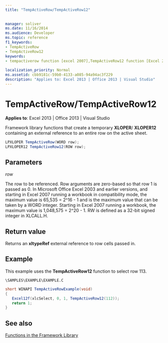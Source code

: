 ```yaml
---
title: "TempActiveRow/TempActiveRow12"
 
 
manager: soliver
ms.date: 11/16/2014
ms.audience: Developer
ms.topic: reference
f1_keywords:
- TempActiveRow
- TempActiveRow12
keywords:
- tempactiverow function [excel 2007],TempActiveRow12 function [Excel 2007]
 
localization_priority: Normal
ms.assetid: cbb9181c-59b0-4133-a085-94a94ac3f229
description: "Applies to: Excel 2013 | Office 2013 | Visual Studio"
---
```


# TempActiveRow/TempActiveRow12

 **Applies to**: Excel 2013 | Office 2013 | Visual Studio 
  
Framework library functions that create a temporary **XLOPER**/ **XLOPER12** containing an external reference to an entire row on the active sheet. 
  
```cs
LPXLOPER TempActiveRow(WORD row);
LPXLOPER12 TempActiveRow12(ROW row);
```

## Parameters

 _row_
  
The row to be referenced. Row arguments are zero-based so that row 1 is passed as 0. In Microsoft Office Excel 2003 and earlier versions, and starting in Excel 2007 running a workbook in compatibility mode, the maximum value is 65,535 = 2^16 - 1 and is the maximum value that can be taken by a WORD integer. Starting in Excel 2007 running a workbook, the maximum value is 1,048,575 = 2^20 - 1. RW is defined as a 32-bit signed integer in XLCALL.H.
  
## Return value

Returns an **xltypeRef** external reference to row cells passed in. 
  
## Example

This example uses the **TempActiveRow12** function to select row 113. 
  
 `\SAMPLES\EXAMPLE\EXAMPLE.C`
  
```cs
short WINAPI TempActiveRowExample(void)
{
   Excel12f(xlcSelect, 0, 1, TempActiveRow12(112));
   return 1;
}
```

## See also



[Functions in the Framework Library](functions-in-the-framework-library.md)

